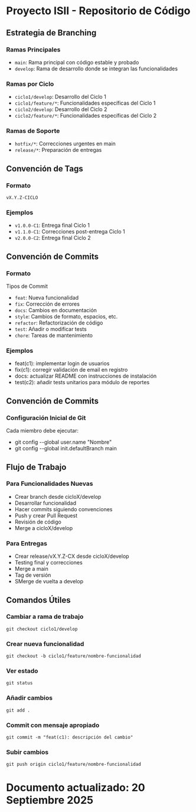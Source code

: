 # Proyecto ISII - Repositorio de Código

## Estrategia de Branching

### Ramas Principales

- `main`: Rama principal con código estable y probado
- `develop`: Rama de desarrollo donde se integran las funcionalidades

### Ramas por Ciclo

- `ciclo1/develop`: Desarrollo del Ciclo 1
- `ciclo1/feature/*`: Funcionalidades específicas del Ciclo 1
- `ciclo2/develop`: Desarrollo del Ciclo 2
- `ciclo2/feature/*`: Funcionalidades específicas del Ciclo 2

### Ramas de Soporte

- `hotfix/*`: Correcciones urgentes en main
- `release/*`: Preparación de entregas

## Convención de Tags

### Formato

`vX.Y.Z-CICLO`

### Ejemplos

- `v1.0.0-C1`: Entrega final Ciclo 1
- `v1.1.0-C1`: Correcciones post-entrega Ciclo 1
- `v2.0.0-C2`: Entrega final Ciclo 2

## Convención de Commits

### Formato

Tipos de Commit

- `feat`: Nueva funcionalidad
- `fix`: Corrección de errores
- `docs`: Cambios en documentación
- `style`: Cambios de formato, espacios, etc.
- `refactor`: Refactorización de código
- `test`: Añadir o modificar tests
- `chore`: Tareas de mantenimiento

### Ejemplos

- feat(c1): implementar login de usuarios
- fix(c1): corregir validación de email en registro
- docs: actualizar README con instrucciones de instalación
- test(c2): añadir tests unitarios para módulo de reportes

## Convención de Commits

### Configuración Inicial de Git

Cada miembro debe ejecutar:

- git config --global user.name "Nombre"
- git config --global init.defaultBranch main

## Flujo de Trabajo

### Para Funcionalidades Nuevas

- Crear branch desde cicloX/develop
- Desarrollar funcionalidad
- Hacer commits siguiendo convenciones
- Push y crear Pull Request
- Revisión de código
- Merge a cicloX/develop

### Para Entregas

- Crear release/vX.Y.Z-CX desde cicloX/develop
- Testing final y correcciones
- Merge a main
- Tag de versión
- SMerge de vuelta a develop

## Comandos Útiles

### Cambiar a rama de trabajo

`git checkout ciclo1/develop`

### Crear nueva funcionalidad

`git checkout -b ciclo1/feature/nombre-funcionalidad`

### Ver estado

`git status`

### Añadir cambios

`git add .`

### Commit con mensaje apropiado

`git commit -m "feat(c1): descripción del cambio"`

### Subir cambios

`git push origin ciclo1/feature/nombre-funcionalidad`

# Documento actualizado: 20 Septiembre 2025
